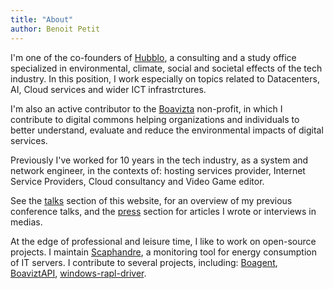 ```yaml
---
title: "About"
author: Benoit Petit
---
```


I'm one of the co-founders of [Hubblo](https://hubblo.org), a consulting and a study office specialized in environmental, climate, social and societal effects of the tech industry. In this position, I work especially on topics related to Datacenters, AI, Cloud services and wider ICT infrastrctures.

I'm also an active contributor to the [Boavizta](https://boavizta.org) non-profit, in which I contribute to digital commons helping organizations and individuals to better understand, evaluate and reduce the environmental impacts of digital services.

Previously I've worked for 10 years in the tech industry, as a system and network engineer, in the contexts of: hosting services provider, Internet Service Providers, Cloud consultancy and Video Game editor.

See the [talks](/talks) section of this website, for an overview of my previous conference talks, and the [press](/press) section for articles I wrote or interviews in medias.

At the edge of professional and leisure time, I like to work on open-source projects. I maintain [Scaphandre](https://github.com/hubblo-org/scaphandre), a monitoring tool for energy consumption of IT servers. I contribute to several projects, including: [Boagent](https://github.com/boavizta/boagent), [BoaviztAPI](https://github.com/boavizta/boaviztapi), [windows-rapl-driver](https://github.com/hubblo-org/windows-rapl-driver).
